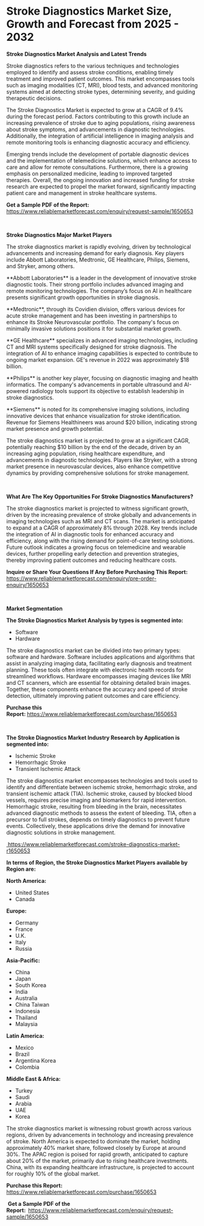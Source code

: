 <p><h1>Stroke Diagnostics Market Size, Growth and Forecast from 2025 - 2032</h1></p><p><strong>Stroke Diagnostics Market Analysis and Latest Trends</strong></p>
<p><p>Stroke diagnostics refers to the various techniques and technologies employed to identify and assess stroke conditions, enabling timely treatment and improved patient outcomes. This market encompasses tools such as imaging modalities (CT, MRI), blood tests, and advanced monitoring systems aimed at detecting stroke types, determining severity, and guiding therapeutic decisions.</p><p>The Stroke Diagnostics Market is expected to grow at a CAGR of 9.4% during the forecast period. Factors contributing to this growth include an increasing prevalence of stroke due to aging populations, rising awareness about stroke symptoms, and advancements in diagnostic technologies. Additionally, the integration of artificial intelligence in imaging analysis and remote monitoring tools is enhancing diagnostic accuracy and efficiency.</p><p>Emerging trends include the development of portable diagnostic devices and the implementation of telemedicine solutions, which enhance access to care and allow for remote consultations. Furthermore, there is a growing emphasis on personalized medicine, leading to improved targeted therapies. Overall, the ongoing innovation and increased funding for stroke research are expected to propel the market forward, significantly impacting patient care and management in stroke healthcare systems.</p></p>
<p><strong>Get a Sample PDF of the Report:&nbsp;</strong> <a href="https://www.reliablemarketforecast.com/enquiry/request-sample/1650653?utm_campaign=3104&utm_medium=2&utm_source=Github&utm_content=ia&utm_term=12042025&utm_id=stroke-diagnostics">https://www.reliablemarketforecast.com/enquiry/request-sample/1650653</a></p>
<p>&nbsp;</p>
<p><strong>Stroke Diagnostics Major Market Players</strong></p>
<p><p>The stroke diagnostics market is rapidly evolving, driven by technological advancements and increasing demand for early diagnosis. Key players include Abbott Laboratories, Medtronic, GE Healthcare, Philips, Siemens, and Stryker, among others.</p><p>**Abbott Laboratories** is a leader in the development of innovative stroke diagnostic tools. Their strong portfolio includes advanced imaging and remote monitoring technologies. The company’s focus on AI in healthcare presents significant growth opportunities in stroke diagnosis.</p><p>**Medtronic**, through its Covidien division, offers various devices for acute stroke management and has been investing in partnerships to enhance its Stroke Neurovascular portfolio. The company's focus on minimally invasive solutions positions it for substantial market growth.</p><p>**GE Healthcare** specializes in advanced imaging technologies, including CT and MRI systems specifically designed for stroke diagnosis. The integration of AI to enhance imaging capabilities is expected to contribute to ongoing market expansion. GE's revenue in 2022 was approximately $18 billion.</p><p>**Philips** is another key player, focusing on diagnostic imaging and health informatics. The company's advancements in portable ultrasound and AI-powered radiology tools support its objective to establish leadership in stroke diagnostics.</p><p>**Siemens** is noted for its comprehensive imaging solutions, including innovative devices that enhance visualization for stroke identification. Revenue for Siemens Healthineers was around $20 billion, indicating strong market presence and growth potential.</p><p>The stroke diagnostics market is projected to grow at a significant CAGR, potentially reaching $10 billion by the end of the decade, driven by an increasing aging population, rising healthcare expenditure, and advancements in diagnostic technologies. Players like Stryker, with a strong market presence in neurovascular devices, also enhance competitive dynamics by providing comprehensive solutions for stroke management.</p></p>
<p>&nbsp;</p>
<p><strong>What Are The Key Opportunities For Stroke Diagnostics Manufacturers?</strong></p>
<p><p>The stroke diagnostics market is projected to witness significant growth, driven by the increasing prevalence of stroke globally and advancements in imaging technologies such as MRI and CT scans. The market is anticipated to expand at a CAGR of approximately 8% through 2028. Key trends include the integration of AI in diagnostic tools for enhanced accuracy and efficiency, along with the rising demand for point-of-care testing solutions. Future outlook indicates a growing focus on telemedicine and wearable devices, further propelling early detection and prevention strategies, thereby improving patient outcomes and reducing healthcare costs.</p></p>
<p><strong>Inquire or Share Your Questions If Any Before Purchasing This Report:</strong> <a href="https://www.reliablemarketforecast.com/enquiry/pre-order-enquiry/1650653?utm_campaign=3104&utm_medium=2&utm_source=Github&utm_content=ia&utm_term=12042025&utm_id=stroke-diagnostics">https://www.reliablemarketforecast.com/enquiry/pre-order-enquiry/1650653</a></p>
<p>&nbsp;</p>
<p><strong>Market Segmentation</strong></p>
<p><strong>The Stroke Diagnostics Market Analysis by types is segmented into:</strong></p>
<p><ul><li>Software</li><li>Hardware</li></ul></p>
<p><p>The stroke diagnostics market can be divided into two primary types: software and hardware. Software includes applications and algorithms that assist in analyzing imaging data, facilitating early diagnosis and treatment planning. These tools often integrate with electronic health records for streamlined workflows. Hardware encompasses imaging devices like MRI and CT scanners, which are essential for obtaining detailed brain images. Together, these components enhance the accuracy and speed of stroke detection, ultimately improving patient outcomes and care efficiency.</p></p>
<p><strong>Purchase this Report:&nbsp;</strong><a href="https://www.reliablemarketforecast.com/purchase/1650653?utm_campaign=3104&utm_medium=2&utm_source=Github&utm_content=ia&utm_term=12042025&utm_id=stroke-diagnostics">https://www.reliablemarketforecast.com/purchase/1650653</a></p>
<p>&nbsp;</p>
<p><strong>The Stroke Diagnostics Market Industry Research by Application is segmented into:</strong></p>
<p><ul><li>Ischemic Stroke</li><li>Hemorrhagic Stroke</li><li>Transient Ischemic Attack</li></ul></p>
<p><p>The stroke diagnostics market encompasses technologies and tools used to identify and differentiate between ischemic stroke, hemorrhagic stroke, and transient ischemic attack (TIA). Ischemic stroke, caused by blocked blood vessels, requires precise imaging and biomarkers for rapid intervention. Hemorrhagic stroke, resulting from bleeding in the brain, necessitates advanced diagnostic methods to assess the extent of bleeding. TIA, often a precursor to full strokes, depends on timely diagnostics to prevent future events. Collectively, these applications drive the demand for innovative diagnostic solutions in stroke management.</p></p>
<p><a href="https://www.reliablemarketforecast.com/stroke-diagnostics-market-r1650653?utm_campaign=3104&utm_medium=2&utm_source=Github&utm_content=ia&utm_term=12042025&utm_id=stroke-diagnostics">&nbsp;https://www.reliablemarketforecast.com/stroke-diagnostics-market-r1650653</a></p>
<p><strong>In terms of Region, the Stroke Diagnostics Market Players available by Region are:</strong></p>
<p>
    <p> <strong> North America: </strong>
        <ul>
            <li>United States</li>
            <li>Canada</li>
        </ul>
        </p> 
    <p> <strong> Europe: </strong>
        <ul>
            <li>Germany</li>
            <li>France</li>
            <li>U.K.</li>
            <li>Italy</li>
            <li>Russia</li>
        </ul>
        </p> 
    <p> <strong> Asia-Pacific: </strong>
        <ul>
            <li>China</li>
            <li>Japan</li>
            <li>South Korea</li>
            <li>India</li>
            <li>Australia</li>
            <li>China Taiwan</li>
            <li>Indonesia</li>
            <li>Thailand</li>
            <li>Malaysia</li>
        </ul>
        </p> 
    <p> <strong> Latin America: </strong>
        <ul>
            <li>Mexico</li>
            <li>Brazil</li>
            <li>Argentina Korea</li>
            <li>Colombia</li>
        </ul>
        </p> 
    <p> <strong> Middle East & Africa: </strong>
        <ul>
            <li>Turkey</li>
            <li>Saudi</li>
            <li>Arabia</li>
            <li>UAE</li>
            <li>Korea</li>
        </ul>
    </p>
    </p>
<p><p>The stroke diagnostics market is witnessing robust growth across various regions, driven by advancements in technology and increasing prevalence of stroke. North America is expected to dominate the market, holding approximately 40% market share, followed closely by Europe at around 30%. The APAC region is poised for rapid growth, anticipated to capture about 20% of the market, primarily due to rising healthcare investments. China, with its expanding healthcare infrastructure, is projected to account for roughly 10% of the global market.</p></p>
<p><strong>Purchase this Report: </strong><a href="https://www.reliablemarketforecast.com/purchase/1650653?utm_campaign=3104&utm_medium=2&utm_source=Github&utm_content=ia&utm_term=12042025&utm_id=stroke-diagnostics">https://www.reliablemarketforecast.com/purchase/1650653</a></p>
<p>&nbsp;<strong>Get a Sample PDF of the Report:&nbsp;&nbsp;</strong><a href="https://www.reliablemarketforecast.com/enquiry/request-sample/1650653?utm_campaign=3104&utm_medium=2&utm_source=Github&utm_content=ia&utm_term=12042025&utm_id=stroke-diagnostics">https://www.reliablemarketforecast.com/enquiry/request-sample/1650653</a></p>
<p><strong></strong></p>
<p><p></p><p></p><p></p></p>